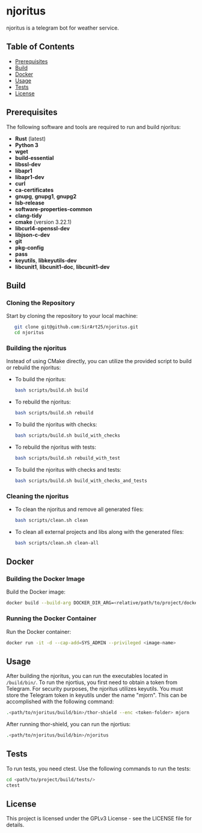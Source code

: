 # njoritus
njoritus is a telegram bot for weather service.

## Table of Contents

- [Prerequisites](#prerequisites)
- [Build](#build)
- [Docker](#docker)
- [Usage](#usage)
- [Tests](#tests)
- [License](#license)

## Prerequisites

The following software and tools are required to run and build njoritus:

- **Rust** (latest)
- **Python 3**
- **wget**
- **build-essential**
- **libssl-dev**
- **libapr1**
- **libapr1-dev**
- **curl**
- **ca-certificates**
- **gnupg**, **gnupg1**, **gnupg2**
- **lsb-release**
- **software-properties-common**
- **clang-tidy**
- **cmake** (version 3.22.1)
- **libcurl4-openssl-dev**
- **libjson-c-dev**
- **git**
- **pkg-config**
- **pass**
- **keyutils**, **libkeyutils-dev**
- **libcunit1**, **libcunit1-doc**, **libcunit1-dev**

## Build


### Cloning the Repository
Start by cloning the repository to your local machine:

```bash
   git clone git@github.com:SirArt25/njoritus.git
   cd njoritus
   ```
### Building the njoritus
Instead of using CMake directly, you can utilize the provided script to build or rebuild the njoritus:

- To build the njoritus:
  ```bash
  bash scripts/build.sh build
  ```

- To rebuild the njoritus:
  ```bash
  bash scripts/build.sh rebuild
  ```

- To build the njoritus with checks:
  ```bash
  bash scripts/build.sh build_with_checks
  ```

- To rebuild the njoritus with tests:
  ```bash
  bash scripts/build.sh rebuild_with_test
  ```

- To build the njoritus with checks and tests:
  ```bash
  bash scripts/build.sh build_with_checks_and_tests
  ```

### Cleaning the njoritus

- To clean the njoritus and remove all generated files:
    ```bash
    bash scripts/clean.sh clean
    ```

- To clean all external projects and libs along with the generated files:
    ```bash
    bash scripts/clean.sh clean-all
    ```

## Docker

### Building the Docker Image

Build the Docker image:
```bash
docker build --build-arg DOCKER_DIR_ARG=<relative/path/to/project/docker> -t <image-name> -f <relative/path/to/project/docker/njoritus.Dockerfile> .
```

### Running the Docker Container

Run the Docker container:
```bash
docker run -it -d --cap-add=SYS_ADMIN --privileged <image-name>
```

## Usage

After building the njoritus, you can run the executables located in `/build/bin/`. To run the njortius, you first need to obtain a token from Telegram. For security purposes, the njoritus utilizes keyutils. You must store the Telegram token in keyutils under the name "mjorn". This can be accomplished with the following command:
```bash
.<path/to/njoritus/build/bin>/thor-shield --enc <token-folder> mjorn
```
After running thor-shield, you can run the njortius:
```bash
.<path/to/njoritus/build/bin>/njoritus
```

## Tests
To run tests, you need ctest. Use the following commands to run the tests:
```bash
cd <path/to/project/build/tests/>
ctest
```

## License
This project is licensed under the GPLv3 License - see the LICENSE file for details.
